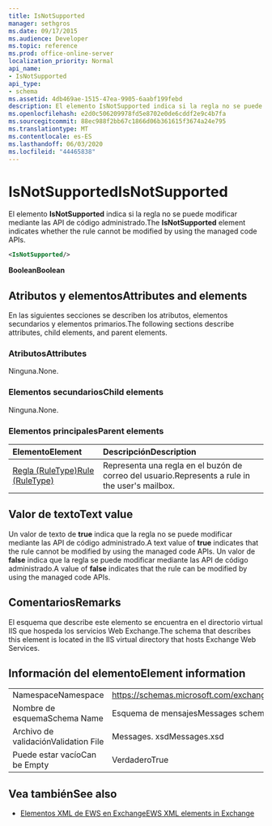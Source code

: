 ```yaml
---
title: IsNotSupported
manager: sethgros
ms.date: 09/17/2015
ms.audience: Developer
ms.topic: reference
ms.prod: office-online-server
localization_priority: Normal
api_name:
- IsNotSupported
api_type:
- schema
ms.assetid: 4db469ae-1515-47ea-9905-6aabf199febd
description: El elemento IsNotSupported indica si la regla no se puede modificar mediante las API de código administrado.
ms.openlocfilehash: e2d0c506209978fd5e8702e0de6cddf2e9c4b7fa
ms.sourcegitcommit: 88ec988f2bb67c1866d06b361615f3674a24e795
ms.translationtype: MT
ms.contentlocale: es-ES
ms.lasthandoff: 06/03/2020
ms.locfileid: "44465838"
---
```

# <a name="isnotsupported"></a><span data-ttu-id="635cf-103">IsNotSupported</span><span class="sxs-lookup"><span data-stu-id="635cf-103">IsNotSupported</span></span>

<span data-ttu-id="635cf-104">El elemento **IsNotSupported** indica si la regla no se puede modificar mediante las API de código administrado.</span><span class="sxs-lookup"><span data-stu-id="635cf-104">The **IsNotSupported** element indicates whether the rule cannot be modified by using the managed code APIs.</span></span> 
  
```XML
<IsNotSupported/>
```

 <span data-ttu-id="635cf-105">**Boolean**</span><span class="sxs-lookup"><span data-stu-id="635cf-105">**Boolean**</span></span>
## <a name="attributes-and-elements"></a><span data-ttu-id="635cf-106">Atributos y elementos</span><span class="sxs-lookup"><span data-stu-id="635cf-106">Attributes and elements</span></span>

<span data-ttu-id="635cf-107">En las siguientes secciones se describen los atributos, elementos secundarios y elementos primarios.</span><span class="sxs-lookup"><span data-stu-id="635cf-107">The following sections describe attributes, child elements, and parent elements.</span></span>
  
### <a name="attributes"></a><span data-ttu-id="635cf-108">Atributos</span><span class="sxs-lookup"><span data-stu-id="635cf-108">Attributes</span></span>

<span data-ttu-id="635cf-109">Ninguna.</span><span class="sxs-lookup"><span data-stu-id="635cf-109">None.</span></span>
  
### <a name="child-elements"></a><span data-ttu-id="635cf-110">Elementos secundarios</span><span class="sxs-lookup"><span data-stu-id="635cf-110">Child elements</span></span>

<span data-ttu-id="635cf-111">Ninguna.</span><span class="sxs-lookup"><span data-stu-id="635cf-111">None.</span></span>
  
### <a name="parent-elements"></a><span data-ttu-id="635cf-112">Elementos principales</span><span class="sxs-lookup"><span data-stu-id="635cf-112">Parent elements</span></span>

|<span data-ttu-id="635cf-113">**Elemento**</span><span class="sxs-lookup"><span data-stu-id="635cf-113">**Element**</span></span>|<span data-ttu-id="635cf-114">**Descripción**</span><span class="sxs-lookup"><span data-stu-id="635cf-114">**Description**</span></span>|
|:-----|:-----|
|[<span data-ttu-id="635cf-115">Regla (RuleType)</span><span class="sxs-lookup"><span data-stu-id="635cf-115">Rule (RuleType)</span></span>](rule-ruletype.md) <br/> |<span data-ttu-id="635cf-116">Representa una regla en el buzón de correo del usuario.</span><span class="sxs-lookup"><span data-stu-id="635cf-116">Represents a rule in the user's mailbox.</span></span>  <br/> |
   
## <a name="text-value"></a><span data-ttu-id="635cf-117">Valor de texto</span><span class="sxs-lookup"><span data-stu-id="635cf-117">Text value</span></span>

<span data-ttu-id="635cf-118">Un valor de texto de **true** indica que la regla no se puede modificar mediante las API de código administrado.</span><span class="sxs-lookup"><span data-stu-id="635cf-118">A text value of **true** indicates that the rule cannot be modified by using the managed code APIs.</span></span> <span data-ttu-id="635cf-119">Un valor de **false** indica que la regla se puede modificar mediante las API de código administrado.</span><span class="sxs-lookup"><span data-stu-id="635cf-119">A value of **false** indicates that the rule can be modified by using the managed code APIs.</span></span> 
  
## <a name="remarks"></a><span data-ttu-id="635cf-120">Comentarios</span><span class="sxs-lookup"><span data-stu-id="635cf-120">Remarks</span></span>

<span data-ttu-id="635cf-121">El esquema que describe este elemento se encuentra en el directorio virtual IIS que hospeda los servicios Web Exchange.</span><span class="sxs-lookup"><span data-stu-id="635cf-121">The schema that describes this element is located in the IIS virtual directory that hosts Exchange Web Services.</span></span>
  
## <a name="element-information"></a><span data-ttu-id="635cf-122">Información del elemento</span><span class="sxs-lookup"><span data-stu-id="635cf-122">Element information</span></span>

|||
|:-----|:-----|
|<span data-ttu-id="635cf-123">Namespace</span><span class="sxs-lookup"><span data-stu-id="635cf-123">Namespace</span></span>  <br/> |https://schemas.microsoft.com/exchange/services/2006/messages  <br/> |
|<span data-ttu-id="635cf-124">Nombre de esquema</span><span class="sxs-lookup"><span data-stu-id="635cf-124">Schema Name</span></span>  <br/> |<span data-ttu-id="635cf-125">Esquema de mensajes</span><span class="sxs-lookup"><span data-stu-id="635cf-125">Messages schema</span></span>  <br/> |
|<span data-ttu-id="635cf-126">Archivo de validación</span><span class="sxs-lookup"><span data-stu-id="635cf-126">Validation File</span></span>  <br/> |<span data-ttu-id="635cf-127">Messages. xsd</span><span class="sxs-lookup"><span data-stu-id="635cf-127">Messages.xsd</span></span>  <br/> |
|<span data-ttu-id="635cf-128">Puede estar vacío</span><span class="sxs-lookup"><span data-stu-id="635cf-128">Can be Empty</span></span>  <br/> |<span data-ttu-id="635cf-129">Verdadero</span><span class="sxs-lookup"><span data-stu-id="635cf-129">True</span></span>  <br/> |
   
## <a name="see-also"></a><span data-ttu-id="635cf-130">Vea también</span><span class="sxs-lookup"><span data-stu-id="635cf-130">See also</span></span>



- [<span data-ttu-id="635cf-131">Elementos XML de EWS en Exchange</span><span class="sxs-lookup"><span data-stu-id="635cf-131">EWS XML elements in Exchange</span></span>](ews-xml-elements-in-exchange.md)

